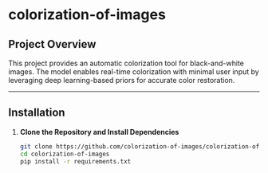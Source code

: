 # colorization-of-images

## Project Overview

This project provides an automatic colorization tool for black-and-white images. The model enables real-time colorization with minimal user input by leveraging deep learning-based priors for accurate color restoration.

---

## Installation

1. **Clone the Repository and Install Dependencies**
   ```bash
   git clone https://github.com/colorization-of-images/colorization-of-images.git
   cd colorization-of-images
   pip install -r requirements.txt
